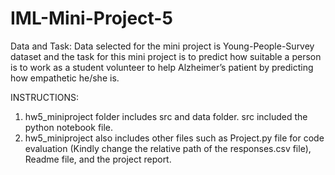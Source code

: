 # IML-Mini-Project-5
Data and Task: Data selected for the mini project is Young-People-Survey dataset and the task for this mini project is to predict how suitable a person is to work as a student volunteer to help Alzheimer’s patient by predicting how empathetic he/she is.

INSTRUCTIONS: 
1. hw5_miniproject folder includes src and data folder. src included the python notebook file.
2. hw5_miniproject also includes other files such as Project.py file for code evaluation (Kindly change the relative path of the responses.csv file), Readme file, and the project report.
